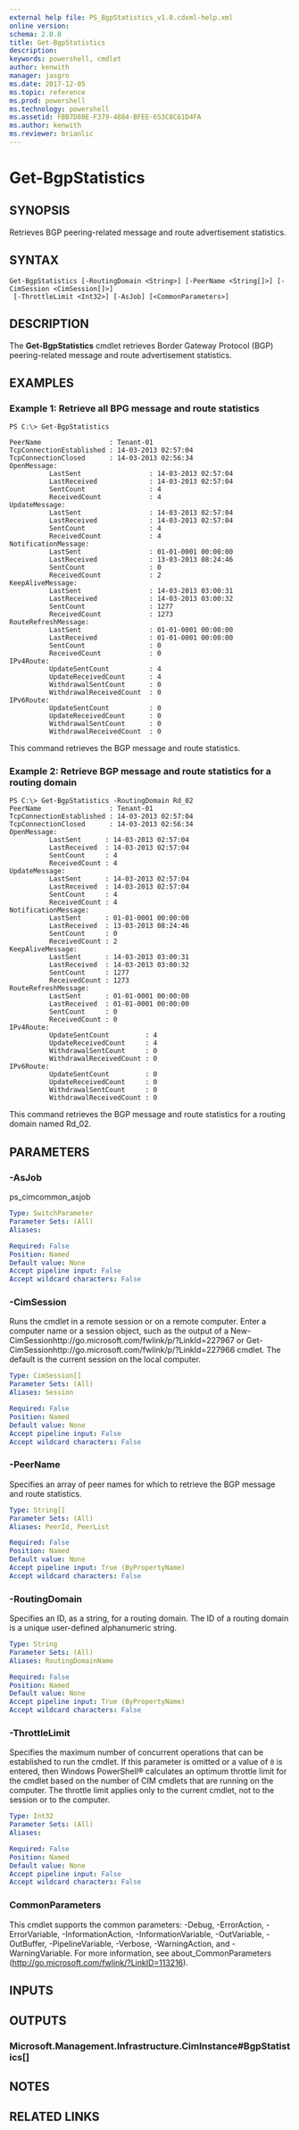 ```yaml
---
external help file: PS_BgpStatistics_v1.0.cdxml-help.xml
online version: 
schema: 2.0.0
title: Get-BgpStatistics
description: 
keywords: powershell, cmdlet
author: kenwith
manager: jasgro
ms.date: 2017-12-05
ms.topic: reference
ms.prod: powershell
ms.technology: powershell
ms.assetid: FBB7D88E-F379-4884-BFEE-653C8C61D4FA
ms.author: kenwith
ms.reviewer: brianlic
---
```


# Get-BgpStatistics

## SYNOPSIS
Retrieves BGP peering-related message and route advertisement statistics.

## SYNTAX

```
Get-BgpStatistics [-RoutingDomain <String>] [-PeerName <String[]>] [-CimSession <CimSession[]>]
 [-ThrottleLimit <Int32>] [-AsJob] [<CommonParameters>]
```

## DESCRIPTION
The **Get-BgpStatistics** cmdlet retrieves Border Gateway Protocol (BGP) peering-related message and route advertisement statistics.

## EXAMPLES

### Example 1: Retrieve all BPG message and route statistics
```
PS C:\> Get-BgpStatistics

PeerName                 : Tenant-01
TcpConnectionEstablished : 14-03-2013 02:57:04
TcpConnectionClosed      : 14-03-2013 02:56:34
OpenMessage: 
          LastSent                 : 14-03-2013 02:57:04
          LastReceived             : 14-03-2013 02:57:04
          SentCount                : 4
          ReceivedCount            : 4
UpdateMessage:           
          LastSent                 : 14-03-2013 02:57:04
          LastReceived             : 14-03-2013 02:57:04
          SentCount                : 4
          ReceivedCount            : 4
NotificationMessage: 
          LastSent                 : 01-01-0001 00:00:00
          LastReceived             : 13-03-2013 08:24:46
          SentCount                : 0
          ReceivedCount            : 2
KeepAliveMessage: 
          LastSent                 : 14-03-2013 03:00:31
          LastReceived             : 14-03-2013 03:00:32
          SentCount                : 1277
          ReceivedCount            : 1273
RouteRefreshMessage: 
          LastSent                 : 01-01-0001 00:00:00
          LastReceived             : 01-01-0001 00:00:00
          SentCount                : 0
          ReceivedCount            : 0
IPv4Route: 
          UpdateSentCount          : 4
          UpdateReceivedCount      : 4
          WithdrawalSentCount      : 0
          WithdrawalReceivedCount  : 0
IPv6Route: 
          UpdateSentCount          : 0
          UpdateReceivedCount      : 0
          WithdrawalSentCount      : 0
          WithdrawalReceivedCount  : 0
```

This command retrieves the BGP message and route statistics.

### Example 2: Retrieve BGP message and route statistics for a routing domain
```
PS C:\> Get-BgpStatistics -RoutingDomain Rd_02
PeerName                 : Tenant-01
TcpConnectionEstablished : 14-03-2013 02:57:04
TcpConnectionClosed      : 14-03-2013 02:56:34
OpenMessage: 
          LastSent      : 14-03-2013 02:57:04
          LastReceived  : 14-03-2013 02:57:04
          SentCount     : 4
          ReceivedCount : 4
UpdateMessage: 
          LastSent      : 14-03-2013 02:57:04
          LastReceived  : 14-03-2013 02:57:04
          SentCount     : 4
          ReceivedCount : 4
NotificationMessage: 
          LastSent      : 01-01-0001 00:00:00
          LastReceived  : 13-03-2013 08:24:46
          SentCount     : 0
          ReceivedCount : 2
KeepAliveMessage: 
          LastSent      : 14-03-2013 03:00:31
          LastReceived  : 14-03-2013 03:00:32
          SentCount     : 1277
          ReceivedCount : 1273
RouteRefreshMessage: 
          LastSent      : 01-01-0001 00:00:00
          LastReceived  : 01-01-0001 00:00:00
          SentCount     : 0
          ReceivedCount : 0
IPv4Route: 
          UpdateSentCount         : 4
          UpdateReceivedCount     : 4
          WithdrawalSentCount     : 0
          WithdrawalReceivedCount : 0
IPv6Route: 
          UpdateSentCount         : 0
          UpdateReceivedCount     : 0
          WithdrawalSentCount     : 0
          WithdrawalReceivedCount : 0
```

This command retrieves the BGP message and route statistics for a routing domain named Rd_02.

## PARAMETERS

### -AsJob
ps_cimcommon_asjob

```yaml
Type: SwitchParameter
Parameter Sets: (All)
Aliases: 

Required: False
Position: Named
Default value: None
Accept pipeline input: False
Accept wildcard characters: False
```

### -CimSession
Runs the cmdlet in a remote session or on a remote computer.
Enter a computer name or a session object, such as the output of a New-CimSessionhttp://go.microsoft.com/fwlink/p/?LinkId=227967 or Get-CimSessionhttp://go.microsoft.com/fwlink/p/?LinkId=227966 cmdlet.
The default is the current session on the local computer.

```yaml
Type: CimSession[]
Parameter Sets: (All)
Aliases: Session

Required: False
Position: Named
Default value: None
Accept pipeline input: False
Accept wildcard characters: False
```

### -PeerName
Specifies an array of peer names for which to retrieve the BGP message and route statistics.

```yaml
Type: String[]
Parameter Sets: (All)
Aliases: PeerId, PeerList

Required: False
Position: Named
Default value: None
Accept pipeline input: True (ByPropertyName)
Accept wildcard characters: False
```

### -RoutingDomain
Specifies an ID, as a string, for a routing domain.
The ID of a routing domain is a unique user-defined alphanumeric string.

```yaml
Type: String
Parameter Sets: (All)
Aliases: RoutingDomainName

Required: False
Position: Named
Default value: None
Accept pipeline input: True (ByPropertyName)
Accept wildcard characters: False
```

### -ThrottleLimit
Specifies the maximum number of concurrent operations that can be established to run the cmdlet.
If this parameter is omitted or a value of `0` is entered, then Windows PowerShell® calculates an optimum throttle limit for the cmdlet based on the number of CIM cmdlets that are running on the computer.
The throttle limit applies only to the current cmdlet, not to the session or to the computer.

```yaml
Type: Int32
Parameter Sets: (All)
Aliases: 

Required: False
Position: Named
Default value: None
Accept pipeline input: False
Accept wildcard characters: False
```

### CommonParameters
This cmdlet supports the common parameters: -Debug, -ErrorAction, -ErrorVariable, -InformationAction, -InformationVariable, -OutVariable, -OutBuffer, -PipelineVariable, -Verbose, -WarningAction, and -WarningVariable. For more information, see about_CommonParameters (http://go.microsoft.com/fwlink/?LinkID=113216).

## INPUTS

## OUTPUTS

### Microsoft.Management.Infrastructure.CimInstance#BgpStatistics[]

## NOTES

## RELATED LINKS
